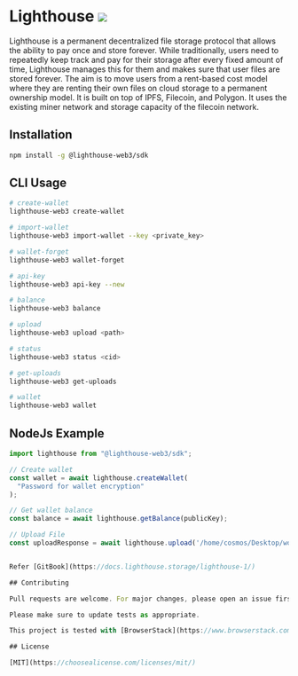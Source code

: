 # Lighthouse <img src="https://img.shields.io/badge/BETA-v0.3.7-green"/>

Lighthouse is a permanent decentralized file storage protocol that allows the ability to pay once and store forever. While traditionally, users need to repeatedly keep track and pay for their storage after every fixed amount of time, Lighthouse manages this for them and makes sure that user files are stored forever. The aim is to move users from a rent-based cost model where they are renting their own files on cloud storage to a permanent ownership model. It is built on top of IPFS, Filecoin, and Polygon. It uses the existing miner network and storage capacity of the filecoin network.

## Installation

```bash
npm install -g @lighthouse-web3/sdk
```

## CLI Usage

```bash
# create-wallet
lighthouse-web3 create-wallet

# import-wallet
lighthouse-web3 import-wallet --key <private_key>

# wallet-forget
lighthouse-web3 wallet-forget

# api-key
lighthouse-web3 api-key --new

# balance
lighthouse-web3 balance

# upload
lighthouse-web3 upload <path>

# status
lighthouse-web3 status <cid>

# get-uploads
lighthouse-web3 get-uploads

# wallet
lighthouse-web3 wallet
```

## NodeJs Example

```javascript
import lighthouse from "@lighthouse-web3/sdk";

// Create wallet
const wallet = await lighthouse.createWallet(
  "Password for wallet encryption"
);

// Get wallet balance
const balance = await lighthouse.getBalance(publicKey);

// Upload File
const uploadResponse = await lighthouse.upload('/home/cosmos/Desktop/wow.jpg', 'YOUR_API_KEY');


Refer [GitBook](https://docs.lighthouse.storage/lighthouse-1/)

## Contributing

Pull requests are welcome. For major changes, please open an issue first to discuss what you would like to change.

Please make sure to update tests as appropriate.

This project is tested with [BrowserStack](https://www.browserstack.com/).

## License

[MIT](https://choosealicense.com/licenses/mit/)
